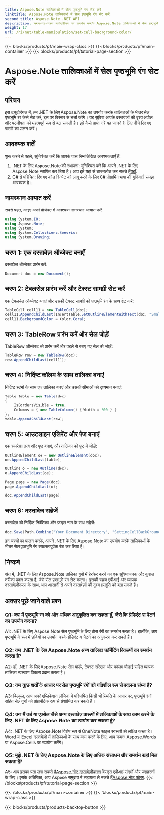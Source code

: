```yaml
---
title: Aspose.Note तालिकाओं में सेल पृष्ठभूमि रंग सेट करें
linktitle: Aspose.Note तालिकाओं में सेल पृष्ठभूमि रंग सेट करें
second_title: Aspose.Note .NET API
description: चरण-दर-चरण मार्गदर्शिका का उपयोग करके Aspose.Note तालिकाओं में सेल पृष्ठभूमि रंग सेट करना सीखें। दस्तावेज़ दृश्यों को सहजता से बढ़ाएं।
weight: 17
url: /hi/net/table-manipulation/set-cell-background-color/
---
```


{{< blocks/products/pf/main-wrap-class >}}
{{< blocks/products/pf/main-container >}}
{{< blocks/products/pf/tutorial-page-section >}}

# Aspose.Note तालिकाओं में सेल पृष्ठभूमि रंग सेट करें

## परिचय

इस ट्यूटोरियल में, हम .NET के लिए Aspose.Note का उपयोग करके तालिकाओं के भीतर सेल पृष्ठभूमि रंग कैसे सेट करें, इस पर विस्तार से चर्चा करेंगे। यह सुविधा आपके दस्तावेज़ों की दृश्य अपील और पठनीयता को महत्वपूर्ण रूप से बढ़ा सकती है। इसे कैसे प्राप्त करें यह जानने के लिए नीचे दिए गए चरणों का पालन करें।

## आवश्यक शर्तें

शुरू करने से पहले, सुनिश्चित करें कि आपके पास निम्नलिखित आवश्यकताएँ हैं:

1.  .NET के लिए Aspose.Note की स्थापना: सुनिश्चित करें कि आपने .NET के लिए Aspose.Note स्थापित कर लिया है। आप इसे यहां से डाउनलोड कर सकते हैं[यहाँ](https://releases.aspose.com/note/net/).
2. C# से परिचित: दिए गए कोड स्निपेट को लागू करने के लिए C# प्रोग्रामिंग भाषा की बुनियादी समझ आवश्यक है।

## नामस्थान आयात करें

सबसे पहले, आइए अपने प्रोजेक्ट में आवश्यक नामस्थान आयात करें:

```csharp
using System.IO;
using Aspose.Note;
using System;
using System.Collections.Generic;
using System.Drawing;
```

## चरण 1: एक दस्तावेज़ ऑब्जेक्ट बनाएँ

दस्तावेज़ ऑब्जेक्ट प्रारंभ करें:

```csharp
Document doc = new Document();
```

## चरण 2: टेबलसेल प्रारंभ करें और टेक्स्ट सामग्री सेट करें

एक टेबलसेल ऑब्जेक्ट बनाएं और उसकी टेक्स्ट सामग्री को पृष्ठभूमि रंग के साथ सेट करें:

```csharp
TableCell cell11 = new TableCell(doc);
cell11.AppendChildLast(InsertTable.GetOutlineElementWithText(doc, "Small text"));
cell11.BackgroundColor = Color.Coral;
```

## चरण 3: TableRow प्रारंभ करें और सेल जोड़ें

TableRow ऑब्जेक्ट को प्रारंभ करें और पहले से बनाए गए सेल को जोड़ें:

```csharp
TableRow row = new TableRow(doc);
row.AppendChildLast(cell11);
```

## चरण 4: निर्दिष्ट कॉलम के साथ तालिका बनाएं

निर्दिष्ट स्तंभों के साथ एक तालिका बनाएं और उसकी सीमाओं को दृश्यमान बनाएं:

```csharp
Table table = new Table(doc)
{
    IsBordersVisible = true,
    Columns = { new TableColumn() { Width = 200 } }
};
table.AppendChildLast(row);
```

## चरण 5: आउटलाइन एलिमेंट और पेज बनाएं

एक रूपरेखा तत्व और पृष्ठ बनाएं, और तालिका को पृष्ठ में जोड़ें:

```csharp
OutlineElement oe = new OutlineElement(doc);
oe.AppendChildLast(table);

Outline o = new Outline(doc);
o.AppendChildLast(oe);

Page page = new Page(doc);
page.AppendChildLast(o);

doc.AppendChildLast(page);
```

## चरण 6: दस्तावेज़ सहेजें

दस्तावेज़ को निर्दिष्ट निर्देशिका और फ़ाइल नाम के साथ सहेजें:

```csharp
doc.Save(Path.Combine("Your Document Directory", "SettingCellBackGroundColor.pdf"));
```

इन चरणों का पालन करके, आपने .NET के लिए Aspose.Note का उपयोग करके तालिकाओं के भीतर सेल पृष्ठभूमि रंग सफलतापूर्वक सेट कर लिया है।

## निष्कर्ष

अंत में, .NET के लिए Aspose.Note तालिका गुणों में हेरफेर करने का एक सुविधाजनक और कुशल तरीका प्रदान करता है, जैसे सेल पृष्ठभूमि रंग सेट करना। इसकी सहज एपीआई और व्यापक दस्तावेज़ीकरण के साथ, आप आसानी से अपने दस्तावेज़ों की दृश्य प्रस्तुति को बढ़ा सकते हैं।

## अक्सर पूछे जाने वाले प्रश्न

### Q1: क्या मैं पृष्ठभूमि रंग को और अधिक अनुकूलित कर सकता हूँ, जैसे कि ग्रेडिएंट या पैटर्न का उपयोग करना?

A1: .NET के लिए Aspose.Note सेल पृष्ठभूमि के लिए ठोस रंगों का समर्थन करता है। हालाँकि, आप पृष्ठभूमि के रूप में छवियों का उपयोग करके ग्रेडिएंट या पैटर्न का अनुकरण कर सकते हैं।

### Q2: क्या .NET के लिए Aspose.Note अन्य तालिका फ़ॉर्मेटिंग विकल्पों का समर्थन करता है?

A2: हाँ, .NET के लिए Aspose.Note सेल बॉर्डर, टेक्स्ट संरेखण और कॉलम चौड़ाई सहित व्यापक तालिका स्वरूपण विकल्प प्रदान करता है।

### Q3: क्या कुछ शर्तों के आधार पर सेल पृष्ठभूमि रंगों को गतिशील रूप से बदलना संभव है?

A3: बिल्कुल, आप अपने एप्लिकेशन लॉजिक में परिभाषित किसी भी स्थिति के आधार पर, पृष्ठभूमि रंगों सहित सेल गुणों को प्रोग्रामेटिक रूप से संशोधित कर सकते हैं।

### Q4: क्या मैं वर्ड या एक्सेल जैसे अन्य दस्तावेज़ प्रारूपों में तालिकाओं के साथ काम करने के लिए .NET के लिए Aspose.Note का उपयोग कर सकता हूं?

A4: .NET के लिए Aspose.Note विशेष रूप से OneNote फ़ाइल स्वरूपों को लक्षित करता है। Word या Excel दस्तावेज़ों में तालिकाओं के साथ काम करने के लिए, आप क्रमशः Aspose.Words या Aspose.Cells का उपयोग करेंगे।

### Q5: मुझे .NET के लिए Aspose.Note के लिए अधिक संसाधन और समर्थन कहां मिल सकता है?

 A5: आप इसका पता लगा सकते हैं[Aspose.नोट दस्तावेज़ीकरण](https://reference.aspose.com/note/net/) विस्तृत एपीआई संदर्भों और उदाहरणों के लिए। इसके अतिरिक्त, आप Aspose समुदाय से सहायता ले सकते हैं[Aspose.नोट फोरम](https://forum.aspose.com/c/note/28).
{{< /blocks/products/pf/tutorial-page-section >}}

{{< /blocks/products/pf/main-container >}}
{{< /blocks/products/pf/main-wrap-class >}}

{{< blocks/products/products-backtop-button >}}
